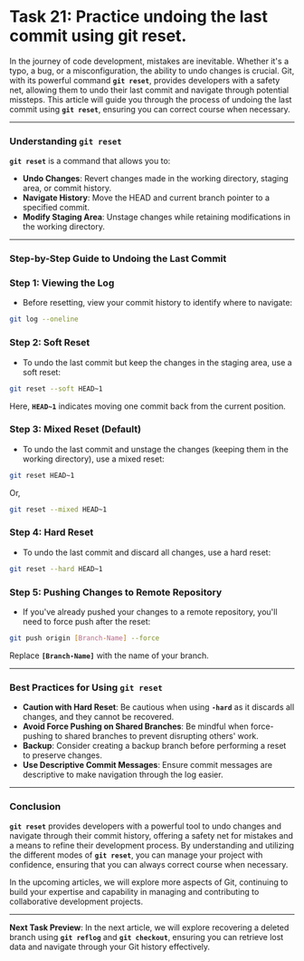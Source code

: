 # Task 21: Practice undoing the last commit using git reset.

In the journey of code development, mistakes are inevitable. Whether it's a typo, a bug, or a misconfiguration, the ability to undo changes is crucial. Git, with its powerful command **`git reset`**, provides developers with a safety net, allowing them to undo their last commit and navigate through potential missteps. This article will guide you through the process of undoing the last commit using **`git reset`**, ensuring you can correct course when necessary.

---

### Understanding **`git reset`**

**`git reset`** is a command that allows you to:

- **Undo Changes**: Revert changes made in the working directory, staging area, or commit history.
- **Navigate History**: Move the HEAD and current branch pointer to a specified commit.
- **Modify Staging Area**: Unstage changes while retaining modifications in the working directory.

---

### Step-by-Step Guide to Undoing the Last Commit

### **Step 1: Viewing the Log**

- Before resetting, view your commit history to identify where to navigate:

```bash
git log --oneline
```

### **Step 2: Soft Reset**

- To undo the last commit but keep the changes in the staging area, use a soft reset:

```bash
git reset --soft HEAD~1
```

Here, **`HEAD~1`** indicates moving one commit back from the current position.

### **Step 3: Mixed Reset (Default)**

- To undo the last commit and unstage the changes (keeping them in the working directory), use a mixed reset:

```bash
git reset HEAD~1
```

Or,

```bash
git reset --mixed HEAD~1
```

### **Step 4: Hard Reset**

- To undo the last commit and discard all changes, use a hard reset:

```bash
git reset --hard HEAD~1
```

### **Step 5: Pushing Changes to Remote Repository**

- If you've already pushed your changes to a remote repository, you'll need to force push after the reset:

```bash
git push origin [Branch-Name] --force
```

Replace **`[Branch-Name]`** with the name of your branch.

---

### Best Practices for Using **`git reset`**

- **Caution with Hard Reset**: Be cautious when using **`-hard`** as it discards all changes, and they cannot be recovered.
- **Avoid Force Pushing on Shared Branches**: Be mindful when force-pushing to shared branches to prevent disrupting others' work.
- **Backup**: Consider creating a backup branch before performing a reset to preserve changes.
- **Use Descriptive Commit Messages**: Ensure commit messages are descriptive to make navigation through the log easier.

---

### Conclusion

**`git reset`** provides developers with a powerful tool to undo changes and navigate through their commit history, offering a safety net for mistakes and a means to refine their development process. By understanding and utilizing the different modes of **`git reset`**, you can manage your project with confidence, ensuring that you can always correct course when necessary.

In the upcoming articles, we will explore more aspects of Git, continuing to build your expertise and capability in managing and contributing to collaborative development projects.

---

**Next Task Preview**: In the next article, we will explore recovering a deleted branch using **`git reflog`** and **`git checkout`**, ensuring you can retrieve lost data and navigate through your Git history effectively.